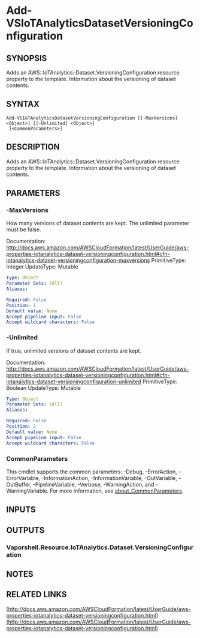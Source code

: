 # Add-VSIoTAnalyticsDatasetVersioningConfiguration

## SYNOPSIS
Adds an AWS::IoTAnalytics::Dataset.VersioningConfiguration resource property to the template.
Information about the versioning of dataset contents.

## SYNTAX

```
Add-VSIoTAnalyticsDatasetVersioningConfiguration [[-MaxVersions] <Object>] [[-Unlimited] <Object>]
 [<CommonParameters>]
```

## DESCRIPTION
Adds an AWS::IoTAnalytics::Dataset.VersioningConfiguration resource property to the template.
Information about the versioning of dataset contents.

## PARAMETERS

### -MaxVersions
How many versions of dataset contents are kept.
The unlimited parameter must be false.

Documentation: http://docs.aws.amazon.com/AWSCloudFormation/latest/UserGuide/aws-properties-iotanalytics-dataset-versioningconfiguration.html#cfn-iotanalytics-dataset-versioningconfiguration-maxversions
PrimitiveType: Integer
UpdateType: Mutable

```yaml
Type: Object
Parameter Sets: (All)
Aliases:

Required: False
Position: 1
Default value: None
Accept pipeline input: False
Accept wildcard characters: False
```

### -Unlimited
If true, unlimited versions of dataset contents are kept.

Documentation: http://docs.aws.amazon.com/AWSCloudFormation/latest/UserGuide/aws-properties-iotanalytics-dataset-versioningconfiguration.html#cfn-iotanalytics-dataset-versioningconfiguration-unlimited
PrimitiveType: Boolean
UpdateType: Mutable

```yaml
Type: Object
Parameter Sets: (All)
Aliases:

Required: False
Position: 2
Default value: None
Accept pipeline input: False
Accept wildcard characters: False
```

### CommonParameters
This cmdlet supports the common parameters: -Debug, -ErrorAction, -ErrorVariable, -InformationAction, -InformationVariable, -OutVariable, -OutBuffer, -PipelineVariable, -Verbose, -WarningAction, and -WarningVariable. For more information, see [about_CommonParameters](http://go.microsoft.com/fwlink/?LinkID=113216).

## INPUTS

## OUTPUTS

### Vaporshell.Resource.IoTAnalytics.Dataset.VersioningConfiguration
## NOTES

## RELATED LINKS

[http://docs.aws.amazon.com/AWSCloudFormation/latest/UserGuide/aws-properties-iotanalytics-dataset-versioningconfiguration.html](http://docs.aws.amazon.com/AWSCloudFormation/latest/UserGuide/aws-properties-iotanalytics-dataset-versioningconfiguration.html)

